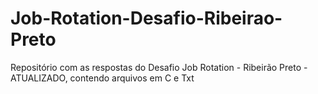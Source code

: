 # Job-Rotation-Desafio-Ribeirao-Preto

Repositório com as respostas do Desafio Job Rotation - Ribeirão Preto - ATUALIZADO, contendo arquivos em C e Txt
